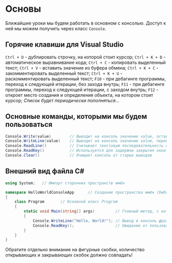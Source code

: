 # Основы
Ближайшие уроки мы будем работать в основном с консолью. Доступ к ней мы можем получить через класс ```Console```.

## Горячие клавиши для Visual Studio

```Ctrl + D``` - дублировать строчку, на которой стоит курсор;
```Ctrl + K + D``` - автоматическое выравнивание кода;
```Ctrl + C``` - копировать выделенный текст;
```Ctrl + V``` - вставить значение из буфера обмена;
```Ctrl + K + C``` - закомментировать выделенный текст;
```Ctrl + K + U``` - раскомментировать выделенный текст;
```F10``` - при дебагинге программы, переход к следующей итерации, без захода внутрь;
```F11``` - при дебагинге программы, переход к следующей итерации, с заходом внутрь;
```F12``` - откроет место создания и определения объекта, на котором стоит курсор;
*Список будет периодически пополняться...*

## Основные команды, которыми мы будем пользоваться
```csharp
Console.Write(value)        // Выводит на консоль значение value, оставляет каретку на той же строке 
Console.WriteLine(value)    // Выводит на консоль значение value, переносит каретку на новую строку
Console.ReadLine()          // Считывает текстовую последовательность с клавиатуры
Console.ReadKey()           // Используется для задержки закрытия окна
Console.Clear()             // Очищает консоль от старых выводов
```

## Внешний вид файла C#
```csharp
using System;   // Импорт сторонних пространств имён

namespace HelloWorldConsoleApp      // Создание пространства имён (библиотеки)
{
    class Program       // Основной класс Program
    {
        static void Main(string[] args)         // Главный метод, с которого начинается запуск консольного приложения
        {
            Console.WriteLine("Hello, World!"); // Вывод в консоль фразы "Hello, World!"
            Console.ReadKey();                  // Ожидание от пользователя нажатия какой-либо кнопки, чтобы окно не закрылось
        }
    }
}
```
Обратите отдельно внимание на фигурные скобки, количество открывающих и закрывающих скобок должно совпадать!